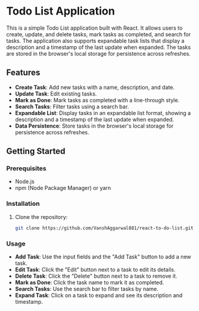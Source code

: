 # Todo List Application

This is a simple Todo List application built with React. It allows users to create, update, and delete tasks, mark tasks as completed, and search for tasks. The application also supports expandable task lists that display a description and a timestamp of the last update when expanded. The tasks are stored in the browser's local storage for persistence across refreshes.

## Features

- **Create Task**: Add new tasks with a name, description, and date.
- **Update Task**: Edit existing tasks.
- **Mark as Done**: Mark tasks as completed with a line-through style.
- **Search Tasks**: Filter tasks using a search bar.
- **Expandable List**: Display tasks in an expandable list format, showing a description and a timestamp of the last update when expanded.
- **Data Persistence**: Store tasks in the browser's local storage for persistence across refreshes.

## Getting Started

### Prerequisites

- Node.js
- npm (Node Package Manager) or yarn

### Installation

1. Clone the repository:
   ```bash
   git clone https://github.com/VanshAggarwal881/react-to-do-list.git
   ```
### Usage
- **Add Task**: Use the input fields and the "Add Task" button to add a new task.
- **Edit Task**: Click the "Edit" button next to a task to edit its details.
- **Delete Task**: Click the "Delete" button next to a task to remove it.
- **Mark as Done**: Click the task name to mark it as completed.
- **Search Tasks**: Use the search bar to filter tasks by name.
- **Expand Task**: Click on a task to expand and see its description and timestamp.